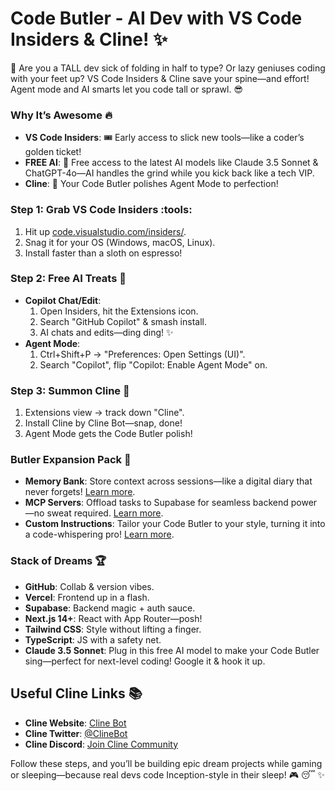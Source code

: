 # Code Butler - AI Dev with VS Code Insiders & Cline! ✨

:office: Are you a TALL dev sick of folding in half to type? Or lazy geniuses coding with your feet up? VS Code Insiders & Cline save your spine—and effort! Agent mode and AI smarts let you code tall or sprawl. :sunglasses:  

### Why It’s Awesome :fire:  
- **VS Code Insiders**: :tickets: Early access to slick new tools—like a coder’s golden ticket!    
- **FREE AI**: :robot: Free access to the latest AI models like Claude 3.5 Sonnet & ChatGPT-4o—AI handles the grind while you kick back like a tech VIP. 
- **Cline**: :bell: Your Code Butler polishes Agent Mode to perfection!  

### Step 1: Grab VS Code Insiders :tools:  
1. Hit up [code.visualstudio.com/insiders/](https://code.visualstudio.com/insiders/).  
2. Snag it for your OS (Windows, macOS, Linux).  
3. Install faster than a sloth on espresso!  

### Step 2: Free AI Treats :gift:  
- **Copilot Chat/Edit**:  
  1. Open Insiders, hit the Extensions icon.  
  2. Search "GitHub Copilot" & smash install.  
  3. AI chats and edits—ding ding! :sparkles:  
- **Agent Mode**:  
  1. Ctrl+Shift+P → "Preferences: Open Settings (UI)".  
  2. Search "Copilot", flip "Copilot: Enable Agent Mode" on.  

### Step 3: Summon Cline :star2:  
1. Extensions view → track down "Cline".  
2. Install Cline by Cline Bot—snap, done!  
3. Agent Mode gets the Code Butler polish!  

### Butler Expansion Pack :brain:  
- **Memory Bank**: Store context across sessions—like a digital diary that never forgets! [Learn more](https://docs.cline.bot/improving-your-prompting-skills/custom-instructions-library/cline-memory-bank).  
- **MCP Servers**: Offload tasks to Supabase for seamless backend power—no sweat required. [Learn more](https://docs.cline.bot/getting-started/getting-started-new-coders/our-favorite-tech-stack).  
- **Custom Instructions**: Tailor your Code Butler to your style, turning it into a code-whispering pro! [Learn more](https://docs.cline.bot/improving-your-prompting-skills/custom-instructions-library).  

### Stack of Dreams :trophy:  
- **GitHub**: Collab & version vibes.  
- **Vercel**: Frontend up in a flash.  
- **Supabase**: Backend magic + auth sauce.  
- **Next.js 14+**: React with App Router—posh!  
- **Tailwind CSS**: Style without lifting a finger.  
- **TypeScript**: JS with a safety net.  
- **Claude 3.5 Sonnet**: Plug in this free AI model to make your Code Butler sing—perfect for next-level coding! Google it & hook it up.  

## Useful Cline Links :books:  
- **Cline Website**: [Cline Bot](https://cline.bot)  
- **Cline Twitter**: [@ClineBot](https://twitter.com/ClineBot)  
- **Cline Discord**: [Join Cline Community](https://discord.gg/clinebot)  

Follow these steps, and you’ll be building epic dream projects while gaming or sleeping—because real devs code Inception-style in their sleep! :video_game: :sleeping: :sparkles:
